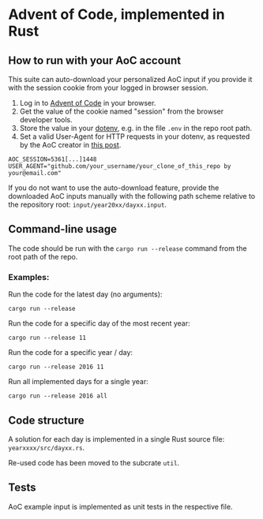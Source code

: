 # Advent of Code, implemented in Rust

## How to run with your AoC account

This suite can auto-download your personalized AoC input if you provide it with the session cookie from your logged in browser session.

1. Log in to [Advent of Code](https://adventofcode.com) in your browser.
2. Get the value of the cookie named "session" from the browser developer tools.
3. Store the value in your [dotenv](https://crates.io/crates/dotenv), e.g. in the file `.env` in the repo root path.
4. Set a valid User-Agent for HTTP requests in your dotenv, as
   requested by the AoC creator in [this
   post](https://old.reddit.com/r/adventofcode/comments/z9dhtd/please_include_your_contact_info_in_the_useragent/).

```
AOC_SESSION=5361[...]1448
USER_AGENT="github.com/your_username/your_clone_of_this_repo by your@email.com"
```

If you do not want to use the auto-download feature, provide the
downloaded AoC inputs manually with the following path scheme relative
to the repository root: `input/year20xx/dayxx.input`.

## Command-line usage

The code should be run with the `cargo run --release` command from the
root path of the repo.

### Examples:

Run the code for the latest day (no arguments):

```
cargo run --release
```

Run the code for a specific day of the most recent year:

```
cargo run --release 11
```

Run the code for a specific year / day:

```
cargo run --release 2016 11
```

Run all implemented days for a single year:

```
cargo run --release 2016 all
```

## Code structure

A solution for each day is implemented in a single Rust source file:
`yearxxxx/src/dayxx.rs`.

Re-used code has been moved to the subcrate `util`.

## Tests

AoC example input is implemented as unit tests in the respective file.

